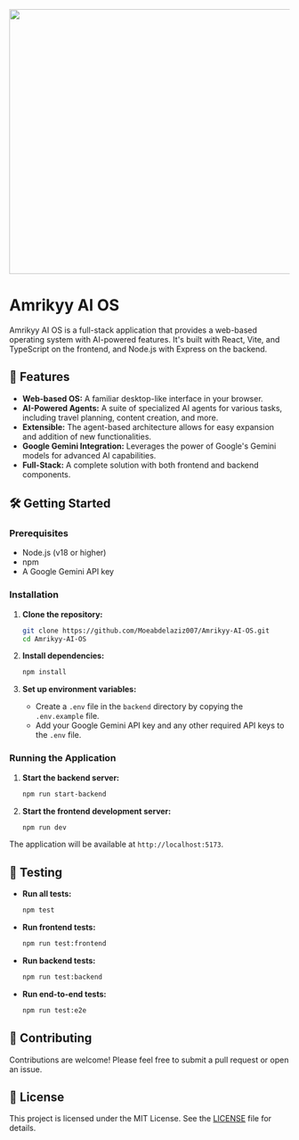 <div align="center">
<img width="1200" height="475" alt="GHBanner" src="https://github.com/user-attachments/assets/0aa67016-6eaf-458a-adb2-6e31a0763ed6" />
</div>

# Amrikyy AI OS

Amrikyy AI OS is a full-stack application that provides a web-based operating system with AI-powered features. It's built with React, Vite, and TypeScript on the frontend, and Node.js with Express on the backend.

## 🚀 Features

- **Web-based OS:** A familiar desktop-like interface in your browser.
- **AI-Powered Agents:** A suite of specialized AI agents for various tasks, including travel planning, content creation, and more.
- **Extensible:** The agent-based architecture allows for easy expansion and addition of new functionalities.
- **Google Gemini Integration:** Leverages the power of Google's Gemini models for advanced AI capabilities.
- **Full-Stack:** A complete solution with both frontend and backend components.

## 🛠️ Getting Started

### Prerequisites

- Node.js (v18 or higher)
- npm
- A Google Gemini API key

### Installation

1. **Clone the repository:**
   ```bash
   git clone https://github.com/Moeabdelaziz007/Amrikyy-AI-OS.git
   cd Amrikyy-AI-OS
   ```

2. **Install dependencies:**
   ```bash
   npm install
   ```

3. **Set up environment variables:**
   - Create a `.env` file in the `backend` directory by copying the `.env.example` file.
   - Add your Google Gemini API key and any other required API keys to the `.env` file.

### Running the Application

1. **Start the backend server:**
   ```bash
   npm run start-backend
   ```

2. **Start the frontend development server:**
   ```bash
   npm run dev
   ```

The application will be available at `http://localhost:5173`.

## 🧪 Testing

- **Run all tests:**
  ```bash
  npm test
  ```

- **Run frontend tests:**
  ```bash
  npm run test:frontend
  ```

- **Run backend tests:**
  ```bash
  npm run test:backend
  ```

- **Run end-to-end tests:**
  ```bash
  npm run test:e2e
  ```

## 🤝 Contributing

Contributions are welcome! Please feel free to submit a pull request or open an issue.

## 📄 License

This project is licensed under the MIT License. See the [LICENSE](LICENSE) file for details.
